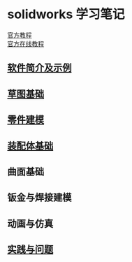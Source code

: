 # solidworks 学习笔记  

[官方教程](../../res/images/introsw.pdf)  
[官方在线教程](https://help.solidworks.com/2019/chinese-simplified/SolidWorks/sldworks/r_welcome_sw_online_help.htm)  

## [软件简介及示例](instrosw.md)    

## [草图基础](caotu.md)  

## [零件建模](lingjian.md)    

## [装配体基础](zhuangpeiti.md)    

## 曲面基础  

## 钣金与焊接建模  

## 动画与仿真  

## [实践与问题](op-question.md)   